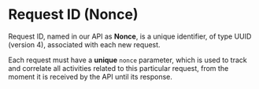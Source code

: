 # Request ID (Nonce)

Request ID, named in our API as **Nonce**, is a unique identifier, of type UUID (version 4), associated with each new request.

Each request must have a **unique** `nonce` parameter, which is used to track and correlate all activities related to this particular request, from the moment it is received by the API until its response.
